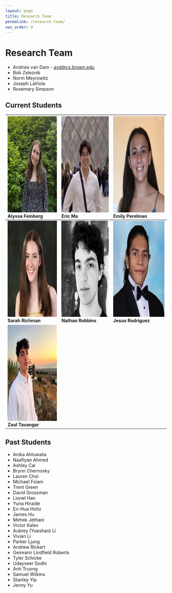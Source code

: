```yaml
---
layout: page
title: Research Team
permalink: /research-team/
nav_order: 9
---
```


# Research Team
- Andries van Dam - avd@cs.brown.edu
- Bob Zeleznik
- Norm Meyrowitz
- Joseph LaViola
- Rosemary Simpson

## Current Students

<!-- <img src="../assets/images/team/alyssa.jpeg" width="300" height="300"/> Alyssa Feinberg | <img src="../assets/images/team/eric.jpeg" width="300" height="300"/> Eric Ma | <img src="../assets/images/team/eleanor.jpeg" width="300" height="300"/> Eleanor Park | 
| :---- | :---- | :---- | -->

<!-- <img src="../assets/images/team/emily.jpeg" width="300" height="300"/> Emily Perelman | <img src="../assets/images/team/sarah.jpeg" width="300" height="300"/> Sarah Richman | <img src="../assets/images/team/nathan.jpeg" width="300" height="300"/> Nathan Robbins
 :---- | :---- | :---- |

<img src="../assets/images/team/jesus.jpeg" width="300" height="300"/> **Jesus Rodriguez** | <img src="../assets/images/team/zaul.jpeg" width="300" height="300"/> **Zaul Tavangar** | <img src="../assets/images/team/sophie.jpeg" width="300" height="300"/> **Sophie Zhang** 
 :---- | :---- | :---- |
<img src="../assets/images/team/zachary.jpeg" width="300" height="300"/> **Zachary Zhang**  -->

<img src="../assets/images/team/alyssa.jpeg" width="300" height="300"/> Alyssa Feinberg | <img src="../assets/images/team/eric.jpeg" width="300" height="300"/> Eric Ma | <img src="../assets/images/team/emily.jpeg" width="300" height="300"/> Emily Perelman | 
| :---- | :---- | :---- |
<img src="../assets/images/team/sarah.jpeg" width="300" height="300"/> **Sarah Richman** | <img src="../assets/images/team/nathan.jpeg" width="300" height="300"/> **Nathan Robbins** | <img src="../assets/images/team/jesus.jpeg" width="300" height="300"/> **Jesus Rodriguez** 
<img src="../assets/images/team/zaul.jpeg" width="300" height="300"/> **Zaul Tavangar** | | |

## Past Students
- Anika Ahluwalia
- Naafiyan Ahmed
- Ashley Cai
- Brynn Chernosky
- Lauren Choi
- Michael Foiani
- Trent Green
- David Grossman
- Lionel Han
- Yuna Hiraide
- En-Hua Holtz
- James Hu
- Mehek Jethani
- Victor Kalev
- Aubrey (Yueshan) Li
- Vivian Li
- Parker Ljung
- Andrew Rickert
- Geireann Lindfield Roberts
- Tyler Schicke
- Udayveer Sodhi
- Anh Truong
- Samuel Wilkins
- Stanley Yip
- Jenny Yu